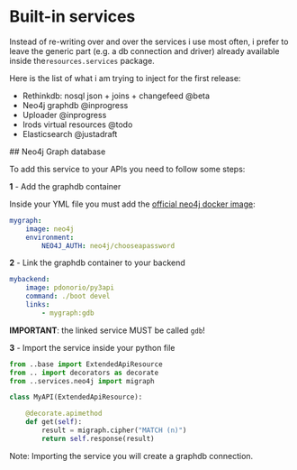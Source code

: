 
# Built-in services

Instead of re-writing over and over the services i use most often,
i prefer to leave the generic part (e.g. a db connection and driver)
already available inside the`resources.services` package.

Here is the list of what i am trying to inject for the first release:

 - Rethinkdb: nosql json + joins + changefeed @beta
 - Neo4j graphdb @inprogress
 - Uploader @inprogress
 - Irods virtual resources @todo
 - Elasticsearch @justadraft

## Neo4j Graph database

To add this service to your APIs you need to follow some steps:

**1** - Add the graphdb container

Inside your YML file you must add the [official neo4j docker image](http://neo4j.com/developer/docker/):

```yaml
mygraph:
    image: neo4j
    environment:
        NEO4J_AUTH: neo4j/chooseapassword

```

**2** - Link the graphdb container to your backend

```yaml
mybackend:
    image: pdonorio/py3api
    command: ./boot devel
    links:
        - mygraph:gdb
```

**IMPORTANT**: the linked service MUST be called `gdb`!

**3** - Import the service inside your python file

```python
from ..base import ExtendedApiResource
from .. import decorators as decorate
from ..services.neo4j import migraph

class MyAPI(ExtendedApiResource):

    @decorate.apimethod
    def get(self):
        result = migraph.cipher("MATCH (n)")
        return self.response(result)
```

Note: Importing the service you will create a graphdb connection.

